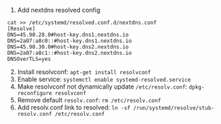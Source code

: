 1. Add nextdns resolved config
```SH
cat >> /etc/systemd/resolved.conf.d/nextdns.conf 
[Resolve]
DNS=45.90.28.0#host-key.dns1.nextdns.io
DNS=2a07:a8c0::#host-key.dns1.nextdns.io
DNS=45.90.30.0#host-key.dns2.nextdns.io
DNS=2a07:a8c1::#host-key.dns2.nextdns.io
DNSOverTLS=yes
```
2. Install resolvconf: `apt-get install resolvconf`
3. Enable service: `systemctl enable systemd-resolved.service`
4. Make resolvconf not dynamically update `/etc/resolv.conf`: `dpkg-reconfigure resolvconf`
5. Remove default `resolv.conf`: `rm /etc/resolv.conf`
6. Add resolv.conf link to resolved: `ln -sf /run/systemd/resolve/stub-resolv.conf /etc/resolv.conf`

